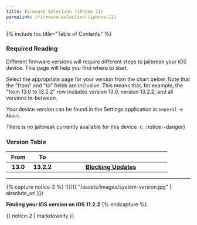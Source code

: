 ```yaml
---
title: Firmware Selection (iPhone 11)
permalink: /firmware-selection-(iphone-11)
---
```


{% include toc title="Table of Contents" %}

### Required Reading

Different firmware versions will require different steps to jailbreak your iOS device. This page will help you find where to start.

Select the appropriate page for your version from the chart below. Note that the "from" and "to" fields are inclusive. This means that, for example, the "from 13.0 to 13.2.2" row includes version 13.0, version 13.2.2, and all versions in-between.

Your device version can be found in the Settings application in `General` -> `About`.

There is no jailbreak currently available for this device.
{: .notice--danger}

### Version Table

<table>
  <colgroup>
    <col span="1" style="width: 15%;">
    <col span="1" style="width: 15%;">
    <col span="1" style="width: 70%;">
  </colgroup>
  <thead>
    <tr>
      <th style="text-align: center; font-weight: bold;">From</th>
      <th style="text-align: center; font-weight: bold;">To</th>
      <th style="text-align: center; font-weight: bold;"></th>
    </tr>
  </thead>
  <tbody>
    <tr>
      <td style="text-align: center; font-weight: bold;">13.0</td>
      <td style="text-align: center; font-weight: bold;">13.2.2</td>
      <td style="text-align: center; font-weight: bold;"><a href="blocking-updates">Blocking Updates</a></td>
    </tr>
  </tbody>
</table>

---
{% capture notice-2 %}
![]({{ "/assets/images/system-version.jpg" | absolute_url }})

**Finding your iOS version on iOS 11.2.2**
{% endcapture %}

<div class="notice">{{ notice-2 | markdownify }}</div>
